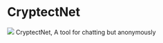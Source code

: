 # CryptectNet

![](https://github.com/WR117H/CryptecNet/assets/97615989/a066d9bf-c957-4a18-8ff6-d1a89d42eaf2)
CryptectNet, A tool for chatting but anonymously
